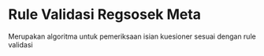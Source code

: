 # Rule Validasi Regsosek Meta
Merupakan algoritma untuk pemeriksaan isian kuesioner sesuai dengan rule validasi

